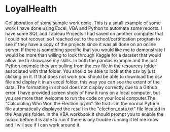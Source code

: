 # LoyalHealth

Collaboration of some sample work done. This is a small example of some work I have done using Excel, VBA and Python to automate some reports. I have some SQL and Tableau Projects I had saved on another computer that I could not recover, so I reached out to the school/certification program to see if they have a copy of the projects since it was all done on an online server. If there is something specific that you would like me to demonstrate I would be more than willing to look through Kaggle for a dataset that would allow me to showcase my skills. In both the pandas example and the just Python example they are pulling from the csv file in the resources folder associated with that folder. You should be able to look at the csv by just clicking on it. If that does not work you should be able to download the csv file and display it in an excel folder, this way you can see the extent of the data. The formatting in school does not display correctly due to a GIthub error. I have provided screen shots of how it runs on a local computer, but you are more than welcome to run the code on your local computer.The "Calculating Who Won the Election.ipynb" file that is in the normal Python file automatically displayed the result in the "election_data.txt" file located in the Analysis folder. In the VBA workbook it should prompt you to enable the macro before it is able to run if there is any trouble running it let me know and I will see if I can work around it.

